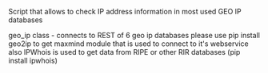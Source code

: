 Script that allows to check IP address information in most used GEO IP databases

geo_ip class - connects to REST of 6 geo ip databases
please use pip install geo2ip to get maxmind module that is used to connect to it's webservice 
also IPWhois is used to get data from RIPE or other RIR databases (pip install ipwhois)
